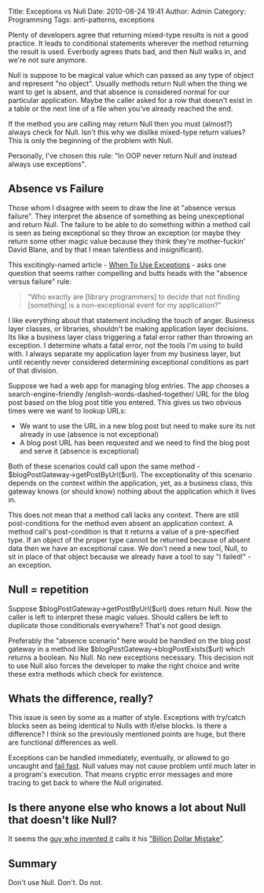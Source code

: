 Title: Exceptions vs Null
Date: 2010-08-24 19:41
Author: Admin
Category: Programming
Tags: anti-patterns, exceptions

Plenty of developers agree that returning mixed-type results is not a
good practice. It leads to conditional statements wherever the method
returning the result is used. Everbody agrees thats bad, and then Null
walks in, and we're not sure anymore.

Null is suppose to be magical value which can passed as any type of
object and represent "no object". Usually methods return Null when the
thing we want to get is absent, and that absence is considered normal
for our particular application. Maybe the caller asked for a row that
doesn't exist in a table or the next line of a file when you've already
reached the end.

If the method you are calling may return Null then you must (almost?)
always check for Null. Isn't this why we dislike mixed-type return
values? This is only the beginning of the problem with Null.

Personally, I've chosen this rule: "In OOP never return Null and instead
always use exceptions".

## Absence vs Failure

Those whom I disagree with seem to draw the line at "absence versus
failure". They interpret the absence of something as being unexceptional
and return Null. The failure to be able to do something within a method
call is seen as being exceptional so they throw an exception (or maybe
they return some other magic value because they think they're
mother-fuckin' David Blane, and by that I mean talentless and
insignificant).

This excitingly-named article - [When To Use Exceptions][] - asks one
question that seems rather compelling and butts heads with the "absence
versus failure" rule:

> "Who exactly are [library programmers] to decide that not finding
> [something] is a non-exceptional event for my application?"

I like everything about that statement including the touch of anger.
Business layer classes, or libraries, shouldn't be making application
layer decisions. Its like a business layer class triggering a fatal
error rather than throwing an exception. I determine whats a fatal
error, not the tools I'm using to build with. I always separate my
application layer from my business layer, but until recently never
considered determining exceptional conditions as part of that division.

Suppose we had a web app for managing blog entries. The app chooses a
search-engine-friendly /english-words-dashed-together/ URL for the blog
post based on the blog post title you entered. This gives us two obvious
times were we want to lookup URLs:

-   We want to use the URL in a new blog post but need to make sure its
    not already in use (absence is not exceptional)
-   A blog post URL has been requested and we need to find the blog post
    and serve it (absence is exceptional)

Both of these scenarios could call upon the same method -
\$blogPostGateway-\>getPostByUrl(\$url). The exceptionality of this
scenario depends on the context within the application, yet, as a
business class, this gateway knows (or should know) nothing about the
application which it lives in.

This does not mean that a method call lacks any context. There are still
post-conditions for the method even absent an application context. A
method call's post-condition is that it returns a value of a
pre-specified type. If an object of the proper type cannot be returned
because of absent data then we have an exceptional case. We don't need a
new tool, Null, to sit in place of that object because we already have a
tool to say "I failed!" - an exception.

## Null = repetition

Suppose \$blogPostGateway-\>getPostByUrl(\$url) does return Null. Now
the caller is left to interpret these magic values. Should callers be
left to duplicate those conditionals everywhere? That's not good design.

Preferably the "absence scenario" here would be handled on the blog post
gateway in a method like \$blogPostGateway-\>blogPostExists(\$url) which
returns a boolean. No Null. No new exceptions necessary. This decision
not to use Null also forces the developer to make the right choice and
write these extra methods which check for existence.

## Whats the difference, really?

This issue is seen by some as a matter of style. Exceptions with
try/catch blocks seen as being identical to Nulls with if/else blocks.
Is there a difference? I think so the previously mentioned points are
huge, but there are functional differences as well.

Exceptions can be handled immediately, eventually, or allowed to go
uncaught and [fail fast][]. Null values may not cause problem until much
later in a program's execution. That means cryptic error messages and
more tracing to get back to where the Null originated.

## Is there anyone else who knows a lot about Null that doesn't like Null?

It seems the [guy who invented it][] calls it his ["Billion Dollar
Mistake"][].

## Summary

Don't use Null. Don't. Do not.

[When To Use Exceptions]: http://barelyenough.org/blog/2007/11/when-to-use-exceptions/
  [fail fast]: http://www.martinfowler.com/ieeeSoftware/failFast.pdf
  [guy who invented it]: http://qconlondon.com/london-2009/presentation/Null+References%3A+The+Billion+Dollar+Mistake
  ["Billion Dollar Mistake"]: http://www.infoq.com/presentations/Null-References-The-Billion-Dollar-Mistake-Tony-Hoare
